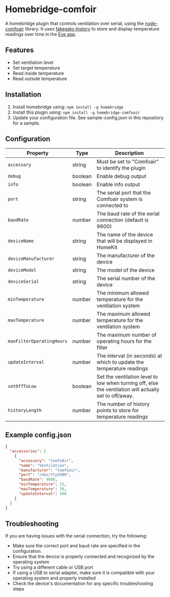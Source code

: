 # Homebridge-comfoir
A homebridge plugin that controls ventilation over serial, using the [node-comfoair](https://github.com/coolchip/node-comfoair) library.
It uses [fakegato-history](https://github.com/simont77/fakegato-history) to store and display temperature readings over time in the [Eve app](https://itunes.apple.com/app/elgato-eve/id917695792). 

## Features
- Set ventilation level
- Set target temperature
- Read inside temperature
- Read outside temperature

## Installation
1. Install homebridge using: `npm install -g homebridge`
2. Install this plugin using: `npm install -g homebridge-comfoair`
3. Update your configuration file. See sample-config.json in this repository for a sample.

## Configuration
| Property | Type | Description |
|----------|------|-------------|
| `accessory` | string | Must be set to "Comfoair" to identify the plugin |
| `debug` | boolean | Enable debug output |
| `info` | boolean | Enable info output |
| `port` | string | The serial port that the Comfoair system is connected to |
| `baudRate` | number | The baud rate of the serial connection (default is 9600) |
| `deviceName` | string | The name of the device that will be displayed in HomeKit |
| `deviceManufacturer` | string | The manufacturer of the device |
| `deviceModel` | string | The model of the device |
| `deviceSerial` | string | The serial number of the device |
| `minTemperature` | number | The minimum allowed temperature for the ventilation system |
| `maxTemperature` | number | The maximum allowed temperature for the ventilation system |
| `maxFilterOperatingHours` | number | The maximum number of operating hours for the filter |
| `updateInterval` | number | The interval (in seconds) at which to update the temperature readings |
| `setOffToLow` | boolean | Set the ventilation level to low when turning off, else the ventilation will actually set to off/away. |
| `historyLength` | number | The number of history points to store for temperature readings |


## Example config.json
```json
{
  "accessories": [
    {
      "accessory": "ComfoAir",
      "name": "Ventilation",
      "manufacturer": "Comfoair",
      "port": "/dev/ttyUSB0",
      "baudRate": 9600,
      "minTemperature": 15,
      "maxTemperature": 30,
      "updateInterval": 500
    }
  ]
}
```

## Troubleshooting

If you are having issues with the serial connection, try the following:
- Make sure the correct port and baud rate are specified in the configuration.  
- Ensure that the device is properly connected and recognized by the operating system
- Try using a different cable or USB port
- If using a USB to serial adapter, make sure it is compatible with your operating system and properly installed
- Check the device's documentation for any specific troubleshooting steps
